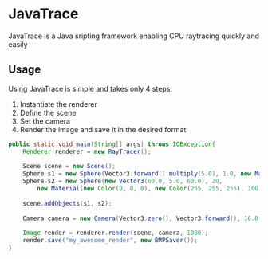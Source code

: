 # JavaTrace

JavaTrace is a Java sripting framework enabling CPU raytracing quickly and easily

## Usage
Using JavaTrace is simple and takes only 4 steps:
    
1. Instantiate the renderer
2. Define the scene
3. Set the camera
4. Render the image and save it in the desired format

```java
public static void main(String[] args) throws IOException{
    Renderer renderer = new RayTracer();
    
    Scene scene = new Scene();
    Sphere s1 = new Sphere(Vector3.forward().multiply(5.0), 1.0, new Material(255, 0, 0));
    Sphere s2 = new Sphere(new Vector3(60.0, 5.0, 60.0), 20, 
        new Material(new Color(0, 0, 0), new Color(255, 255, 255), 100.0));
    
    scene.addObjects(s1, s2);
    
    Camera camera = new Camera(Vector3.zero(), Vector3.forward(), 16.0 / 9.0, 60.0);
    
    Image render = renderer.render(scene, camera, 1080);
    render.save("my_awesome_render", new BMPSaver());
}
```